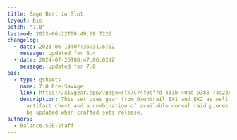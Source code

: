 ```yaml
---
title: Sage Best in Slot
layout: bis
patch: "7.0"
lastmod: 2023-06-22T00:49:08.722Z
changelog:
  - date: 2023-06-13T07:36:31.670Z
    message: Updated for 6.4
  - date: 2024-07-26T08:47:06.024Z
    message: Updated for 7.0
bis:
  - type: gsheets
    name: 7.0 Pre-Savage
    link: https://xivgear.app/?page=sl%7C74f0ef7d-431b-40ad-9388-74a23c24e067
    description: This set uses gear from Dawntrail EX1 and EX2 as well as the
      artifact chest and a combination of available normal raid pieces. It will
      be updated when crafted sets release.
authors:
  - Balance-SGE-Staff
---
```

